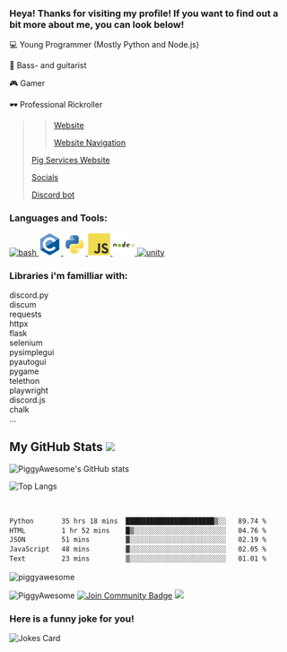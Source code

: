 <h3 align="left"> Heya! Thanks for visiting my profile! If you want to find out a bit more about me, you can look below! </h3>


💻 Young Programmer (Mostly Python and Node.js)

🎸 Bass- and guitarist 

🎮 Gamer 

🕶  Professional Rickroller 

>> [Website](http://piggyawesome.com)
>>
>> [Website Navigation](http://piggyawesome.com/navigation.html)
>
> [Pig Services Website](http://pigservices.piggyawesome.com)
>
> [Socials](https://linktr.ee/PiggyAwesome)
>
> [Discord bot](https://discord.com/oauth2/authorize?client_id=830360785813241857&scope=bot&permissions=858993459)

<h3 align="left">Languages and Tools:</h3>
<p align="left"> <a href="https://www.gnu.org/software/bash/" target="_blank"> <img src="https://www.vectorlogo.zone/logos/gnu_bash/gnu_bash-icon.svg" alt="bash" width="40" height="40"/> </a> 
  <a href="https://www.cprogramming.com/" target="_blank"> <img src="https://raw.githubusercontent.com/devicons/devicon/master/icons/c/c-original.svg" alt="c" width="40" height="40"/> </a>
   <a href="https://www.python.org" target="_blank"> <img src="https://raw.githubusercontent.com/devicons/devicon/master/icons/python/python-original.svg" alt="python" width="40" height="40"/> </a>
  <a href="https://developer.mozilla.org/en-US/docs/Web/JavaScript" target="_blank"> <img src="https://raw.githubusercontent.com/devicons/devicon/master/icons/javascript/javascript-original.svg" alt="javascript" width="40" height="40"/> </a> 
  <a href="https://nodejs.org" target="_blank"> <img src="https://raw.githubusercontent.com/devicons/devicon/master/icons/nodejs/nodejs-original-wordmark.svg" alt="nodejs" width="40" height="40"/> </a> 
 <a href="https://unity.com/" target="_blank"> <img src="https://www.vectorlogo.zone/logos/unity3d/unity3d-icon.svg" alt="unity" width="40" height="40"/> </a> </p>

<h3 align="left">Libraries i'm familliar with:</h3>
discord.py<br>
discum<br>
requests<br>
httpx<br>
flask<br>
selenium<br>
pysimplegui<br>
pyautogui<br>
pygame<br>
telethon<br>
playwright<br>
discord.js<br>
chalk<br>
...<br>

  <h2> My GitHub Stats <img src='https://media1.giphy.com/media/du3J3cXyzhj75IOgvA/giphy.gif?cid=ecf05e47x2g034i9pzwtzzsd3xgg2w9nr94t4tflbbgo3008&rid=giphy.gif' width='32px'> </h2>
  

![PiggyAwesome's GitHub stats](https://github-readme-stats.vercel.app/api?username=PiggyAwesome&show_icons=true&theme=default)

<!-- ![Metrics](https://metrics.lecoq.io/PiggyAwesome?template=terminal&base.header=0&base.activity=0&base.repositories=0&base.metadata=0&languages=1&languages.limit=8&languages.colors=github&languages.threshold=0%25&config.timezone=America%2FToronto) -->

![Top Langs](https://github-readme-stats.vercel.app/api/top-langs/?username=PiggyAwesome&layout=compact)
  </p> <p align="right"><img src="https://media.tenor.com/images/52c80bffe2f2675700e4397d25071ae3/tenor.gif" width="2.5" height="1.3"/></p>

<!--START_SECTION:waka-->

```txt
Python       35 hrs 18 mins  ██████████████████████▒░░   89.74 %
HTML         1 hr 52 mins    █▒░░░░░░░░░░░░░░░░░░░░░░░   04.76 %
JSON         51 mins         ▓░░░░░░░░░░░░░░░░░░░░░░░░   02.19 %
JavaScript   48 mins         ▓░░░░░░░░░░░░░░░░░░░░░░░░   02.05 %
Text         23 mins         ▒░░░░░░░░░░░░░░░░░░░░░░░░   01.01 %
```

<!--END_SECTION:waka-->

<p><img align="center" src="https://github-readme-streak-stats.herokuapp.com/?user=piggyawesome&" alt="piggyawesome" /></p>
<p align="left"> <img src="https://komarev.com/ghpvc/?username=PiggyAwesome&label=Profile%20views&color=0e75b6&style=flat" alt="PiggyAwesome" /> <a href="https://discord.gg/BJv2TDVEQH"><img src="https://img.shields.io/discord/733027681184251937.svg?style=flat&label=Join%20Community&color=7289DA" alt="Join Community Badge"/></a> <a href="https://twitter.com/piggyawesome1" ><img src="https://img.shields.io/twitter/follow/PiggyAwesome1.svg?style=social" /> </a
<br>
  <h3> Here is a funny joke for you! </h3>
  
  ![Jokes Card](https://readme-jokes.vercel.app/api?theme=default)

  

